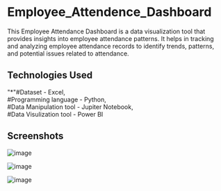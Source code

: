 # Employee_Attendence_Dashboard
This Employee Attendance Dashboard is a data visualization tool that provides insights into employee attendance patterns. It helps in tracking and analyzing employee attendance records to identify trends, patterns, and potential issues related to attendance.

## Technologies Used
"*"#Dataset - Excel, <br />
#Programming language - Python, <br />
 #Data Manipulation tool - Jupiter Notebook, <br />
 #Data Visulization tool - Power BI

## Screenshots
![image](https://github.com/Prince26210/Employee_Attendence_Dashboard/assets/136337627/928a7c6f-52d2-4d24-b406-4f9f53d75859)

![image](https://github.com/Prince26210/Employee_Attendence_Dashboard/assets/136337627/fdc9b3bc-745a-49cd-a3df-f8d53de01469)

![image](https://github.com/Prince26210/Employee_Attendence_Dashboard/assets/136337627/192df24b-c275-4ada-a391-9b146294fd68)

